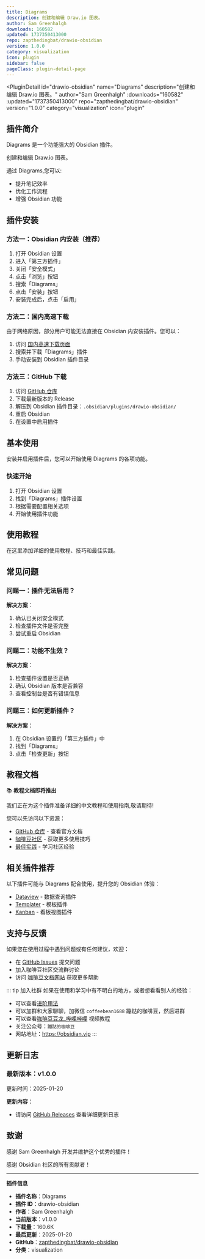 ```yaml
---
title: Diagrams
description: 创建和编辑 Draw.io 图表。
author: Sam Greenhalgh
downloads: 160582
updated: 1737350413000
repo: zapthedingbat/drawio-obsidian
version: 1.0.0
category: visualization
icon: plugin
sidebar: false
pageClass: plugin-detail-page
---
```


<PluginDetail
  id="drawio-obsidian"
  name="Diagrams"
  description="创建和编辑 Draw.io 图表。"
  author="Sam Greenhalgh"
  :downloads="160582"
  :updated="1737350413000"
  repo="zapthedingbat/drawio-obsidian"
  version="1.0.0"
  category="visualization"
  icon="plugin"
>

<!-- AUTO_GENERATED_START -->
## 插件简介

Diagrams 是一个功能强大的 Obsidian 插件。

创建和编辑 Draw.io 图表。

通过 Diagrams,您可以:

- 提升笔记效率
- 优化工作流程
- 增强 Obsidian 功能

<!-- AUTO_GENERATED_END -->

<!-- AUTO_GENERATED_START -->
## 插件安装

### 方法一：Obsidian 内安装（推荐）

1. 打开 Obsidian 设置
2. 进入「第三方插件」
3. 关闭「安全模式」
4. 点击「浏览」按钮
5. 搜索「Diagrams」
6. 点击「安装」按钮
7. 安装完成后，点击「启用」

### 方法二：国内高速下载

由于网络原因，部分用户可能无法直接在 Obsidian 内安装插件。您可以：

1. 访问 [国内高速下载页面](/zh/documentation/obsidian-plugins-download.html)
2. 搜索并下载「Diagrams」插件
3. 手动安装到 Obsidian 插件目录

### 方法三：GitHub 下载

1. 访问 [GitHub 仓库](https://github.com/zapthedingbat/drawio-obsidian)
2. 下载最新版本的 Release
3. 解压到 Obsidian 插件目录：`.obsidian/plugins/drawio-obsidian/`
4. 重启 Obsidian
5. 在设置中启用插件

## 基本使用

安装并启用插件后，您可以开始使用 Diagrams 的各项功能。

### 快速开始

1. 打开 Obsidian 设置
2. 找到「Diagrams」插件设置
3. 根据需要配置相关选项
4. 开始使用插件功能

<!-- AUTO_GENERATED_END -->

<!-- CUSTOM_CONTENT_START:tutorial -->
## 使用教程

在这里添加详细的使用教程、技巧和最佳实践。

<!-- CUSTOM_CONTENT_END:tutorial -->

<!-- SHARED_CONTENT_START -->
## 常见问题

### 问题一：插件无法启用？

**解决方案**：
1. 确认已关闭安全模式
2. 检查插件文件是否完整
3. 尝试重启 Obsidian

### 问题二：功能不生效？

**解决方案**：
1. 检查插件设置是否正确
2. 确认 Obsidian 版本是否兼容
3. 查看控制台是否有错误信息

### 问题三：如何更新插件？

**解决方案**：
1. 在 Obsidian 设置的「第三方插件」中
2. 找到「Diagrams」
3. 点击「检查更新」按钮

## 教程文档

📚 **教程文档即将推出**

我们正在为这个插件准备详细的中文教程和使用指南,敬请期待!

您可以先访问以下资源：
- [GitHub 仓库](https://github.com/zapthedingbat/drawio-obsidian) - 查看官方文档
- [咖啡豆社区](/zh/bases/) - 获取更多使用技巧
- [最佳实践](/zh/best-practices/) - 学习社区经验

## 相关插件推荐

以下插件可能与 Diagrams 配合使用，提升您的 Obsidian 体验：

- [Dataview](/zh/plugins/dataview.html) - 数据查询插件
- [Templater](/zh/plugins/templater-obsidian.html) - 模板插件
- [Kanban](/zh/plugins/obsidian-kanban.html) - 看板视图插件

## 支持与反馈

如果您在使用过程中遇到问题或有任何建议，欢迎：

- 在 [GitHub Issues](https://github.com/zapthedingbat/drawio-obsidian/issues) 提交问题
- 加入咖啡豆社区交流群讨论
- 访问 [咖啡豆文档网站](https://obsidian.vip) 获取更多帮助

::: tip 加入社群
如果在使用和学习中有不明白的地方，或者想看看别人的经验：
- 可以查看[进阶用法](/zh/advanced)
- 可以加群和大家聊聊，加微信 `coffeebean1688` 蹦跶的咖啡豆，然后进群
- 可以查看[咖啡豆豆龙_哔哩哔哩](https://space.bilibili.com/618777356) 视频教程
- 关注公众号：`蹦跶的咖啡豆`
- 网站地址：https://obsidian.vip
:::
<!-- SHARED_CONTENT_END -->

<!-- AUTO_GENERATED_START -->
## 更新日志

### 最新版本：v1.0.0

更新时间：2025-01-20

**更新内容**：
- 请访问 [GitHub Releases](https://github.com/zapthedingbat/drawio-obsidian/releases) 查看详细更新日志

## 致谢

感谢 Sam Greenhalgh 开发并维护这个优秀的插件！

感谢 Obsidian 社区的所有贡献者！

---

**插件信息**
- **插件名称**：Diagrams
- **插件 ID**：drawio-obsidian
- **作者**：Sam Greenhalgh
- **当前版本**：v1.0.0
- **下载量**：160.6K
- **最后更新**：2025-01-20
- **GitHub**：[zapthedingbat/drawio-obsidian](https://github.com/zapthedingbat/drawio-obsidian)
- **分类**：visualization
<!-- AUTO_GENERATED_END -->

</PluginDetail>

